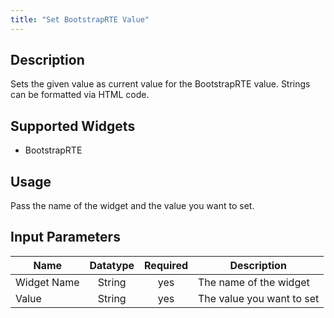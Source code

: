 ```yaml
---
title: "Set BootstrapRTE Value"
---
```

## Description
Sets the given value as current value for the BootstrapRTE value. Strings can be formatted via HTML code.

## Supported Widgets
+ BootstrapRTE

## Usage
Pass the name of the widget and the value you want to set.

## Input Parameters

Name | Datatype | Required | Description
---- |:--------:| :-------:|---------------
Widget Name | String | yes | The name of the widget
Value | String | yes | The value you want to set
